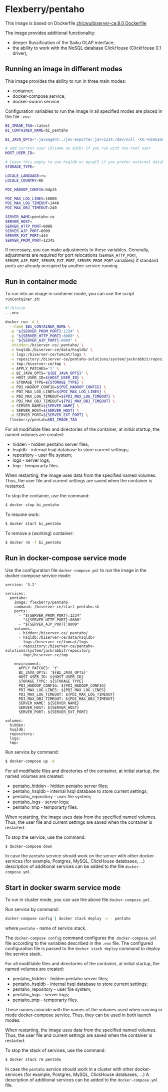 # Flexberry/pentaho

This image is based on Dockerfile  [zhicwu/biserver-ce:8.0 Dockerfile](https://hub.docker.com/r/zhicwu/biserver-ce/)

The image provides additional functionality:
- deeper Russification of the Saiku OLAP interface;
- the ability to work with the NoSQL database ClickHouse (ClickHouse 0.1 driver);


## Running an image in different modes

This image provides the ability to run in three main modes:
- container;
- docker-compose service;
- docker-swarm service

Configuration variables to run the image in all specified modes are placed in the file `.env`:
```sh
BI_IMAGE_TAG=:latest
BI_CONTAINER_NAME=bi_pentaho

BI_JAVA_OPTS="-javaagent:./jmx-exporter.jar=1234:/dev/null -XX:+UseG1GC -XX:+UseStringDeduplication -Xms4096m -Xmx4096m -XX:+AlwaysPreTouch -XX:+ScavengeBeforeFullGC -XX:+DisableExplicitGC -XX:+PreserveFramePointer -Djava.security.egd=file:/dev/./urandom -Djava.awt.headless=true -Dpentaho.karaf.root.copy.dest.folder=../../tmp/osgi/karaf -Dpentaho.karaf.root.transient=false -XX:ErrorFile=../logs/jvm_error.log -verbose:gc -Xloggc:../logs/gc.log -XX:+PrintGCDetails -XX:+PrintGCTimeStamps -XX:+PrintGCDateStamps -XX:+PrintHeapAtGC -XX:+PrintAdaptiveSizePolicy -XX:+PrintStringDeduplicationStatistics -XX:+PrintTenuringDistribution -XX:+UseGCLogFileRotation -XX:NumberOfGCLogFiles=2 -XX:GCLogFileSize=64M -XX:OnOutOfMemoryError=/usr/bin/oom_killer -Dsun.rmi.dgc.client.gcInterval=3600000 -Dsun.rmi.dgc.server.gcInterval=3600000 -Dfile.encoding=utf8 -DDI_HOME=\"$DI_HOME\""

# add current user id(same as $UID) if you run with non-root user
HOST_USER_ID=

# leave this empty to use hsqldb or mysql5 if you prefer external database
STORAGE_TYPE=

LOCALE_LANGUAGE=ru
LOCALE_COUNTRY=RU

PDI_HADOOP_CONFIG=hdp25

PDI_MAX_LOG_LINES=10000
PDI_MAX_LOG_TIMEOUT=1440
PDI_MAX_OBJ_TIMEOUT=240

SERVER_NAME=pentaho-ce
SERVER_HOST=
SERVER_HTTP_PORT=8080
SERVER_AJP_PORT=8009
SERVER_EXT_PORT=443
SERVER_PROM_PORT=12345

```
If necessary, you can make adjustments to these variables.
Generally, adjustments are required for port relocations
(`SERVER_HTTP_PORT`,
`SERVER_AJP_PORT`,
`SERVER_EXT_PORT`,
`SERVER_PROM_PORT` variables)
if standard ports are already occupied by another service running.


## Run in container mode

To run into an image in container mode, you can use the script `runContainer.sh`:
```sh
#!/bin/sh
. .env

docker run -d \
  --name $BI_CONTAINER_NAME \
  -p "${SERVER_PROM_PORT}:1234" \
  -p "${SERVER_HTTP_PORT}:8080" \
  -p "${SERVER_AJP_PORT}:8009" \
  -vhidden:/biserver-ce/.pentaho/ \
  -v hsqldb:/biserver-ce/data/hsqldb/ \
  -v logs:/biserver-ce/tomcat/logs \
  -v repository:/biserver-ce/pentaho-solutions/system/jackrabbit/repository \
  -v tmp:/biserver-ce/tmp \
  -e APPLY_PATCHES='Y' \
  -e BI_JAVA_OPTS="${BI_JAVA_OPTS}" \
  -e HOST_USER_ID=${HOST_USER_ID} \
  -e STORAGE_TYPE=${STORAGE_TYPE} \
  -e PDI_HADOOP_CONFIG=${PDI_HADOOP_CONFIG} \
  -e PDI_MAX_LOG_LINES=${PDI_MAX_LOG_LINES} \
  -e PDI_MAX_LOG_TIMEOUT=${PDI_MAX_LOG_TIMEOUT} \
  -e PDI_MAX_OBJ_TIMEOUT=${PDI_MAX_OBJ_TIMEOUT} \
  -e SERVER_NAME=${SERVER_NAME} \
  -e SERVER_HOST=${SERVER_HOST} \
  -e SERVER_PORT=${SERVER_EXT_PORT} \
  flexberry/pentaho$BI_IMAGE_TAG
```

For all modifiable files and directories of the container, at initial startup, the named volumes are created:
- hidden - hidden pentaho server files;
- hsqldb - internal hsql database to store current settings;
- repository - user file system;
- logs - server logs;
- tmp - temporarty files.

When restarting, the image uses data from the specified named volumes.
Thus, the user file and current settings are saved when the container is restarted.

To stop the container, use the command:
```sh
$ docker stop bi_pentaho

```
To resume work:

```sh
$ docker start bi_pentaho

```
To remove a (working) container:
```sh
$ docker rm -f bi_pentaho

```


## Run in docker-compose service mode

Use the configuration file `docker-compose.yml` to run the image in the docker-compose service mode:
```
version: '3.2'

services:
  pentaho:
    image: flexberry/pentaho
    command: /biserver-ce/start-pentaho.sh
    ports:
      - "${SERVER_PROM_PORT}:1234"
      - "${SERVER_HTTP_PORT}:8080"
      - "${SERVER_AJP_PORT}:8009"
    volumes:
      - hidden:/biserver-ce/.pentaho/
      - hsqldb:/biserver-ce/data/hsqldb/
      - logs:/biserver-ce/tomcat/logs
      - repository:/biserver-ce/pentaho-solutions/system/jackrabbit/repository
      - tmp:/biserver-ce/tmp

    environment:
      APPLY_PATCHES: 'Y'
      BI_JAVA_OPTS: '${BI_JAVA_OPTS}'
      HOST_USER_ID: ${HOST_USER_ID}
      STORAGE_TYPE: ${STORAGE_TYPE}
      PDI_HADOOP_CONFIG: ${PDI_HADOOP_CONFIG}
      PDI_MAX_LOG_LINES: ${PDI_MAX_LOG_LINES}
      PDI_MAX_LOG_TIMEOUT: ${PDI_MAX_LOG_TIMEOUT}
      PDI_MAX_OBJ_TIMEOUT: ${PDI_MAX_OBJ_TIMEOUT}
      SERVER_NAME: ${SERVER_NAME}
      SERVER_HOST: ${SERVER_HOST}
      SERVER_PORT: ${SERVER_EXT_PORT}

volumes:
  hidden:
  hsqldb:
  repository:
  logs:
  tmp:
```

Run service by command:
```sh
$ docker-compose up -d
```

For all modifiable files and directories of the container, at initial startup, the named volumes are created:
- pentaho_hidden - hidden pentaho server files;
- pentaho_hsqldb - internal hsql database to store current settings;
- pentaho_repository - user file system;
- pentaho_logs - server logs;
- pentaho_tmp - temporarty files.

When restarting, the image uses data from the specified named volumes.
Thus, the user file and current settings are saved when the container is restarted.

To stop the service, use the command:
```sh
$ docker-compose down
```

In case the `pentaho` service should work on the server with other docker-services (for example, Postgres, MySQL, ClickHouse databases, ...)
description of additional services can be added to the file `docker-compose.yml`.


## Start in docker swarm service mode

To run in cluster mode, you can use the above file `docker-compose.yml`.

Run service by command:
```sh
docker-compose config | docker stack deploy -c - pentaho
```
where `pentaho` - name of service stack.

The `docker-compose config` command configures the` docker-compose.yml` file according to the variables described in the `.env` file.
The configured configuration file is passed to the `docker stack deploy` command to deploy the service stack.

For all modifiable files and directories of the container, at initial startup, the named volumes are created:
- pentaho_hidden - hidden pentaho server files;
- pentaho_hsqldb - internal hsql database to store current settings;
- pentaho_repository - user file system;
- pentaho_logs - server logs;
- pentaho_tmp - temporarty files.

These names coincide with the names of the volumes used when running in  mode docker-compose service.
Thus, they can be used in  both launch modes.

When restarting, the image uses data from the specified named volumes.
Thus, the user file and current settings are saved when the container is restarted.

To stop the stack of services, use the command:
```sh
$ docker stack rm pentaho
```

In case the `pentaho` service should work in a cluster with other docker-services (for example, Postgres, MySQL, ClickHouse databases, ...)
A description of additional services can be added to the `docker-compose.yml` file.


